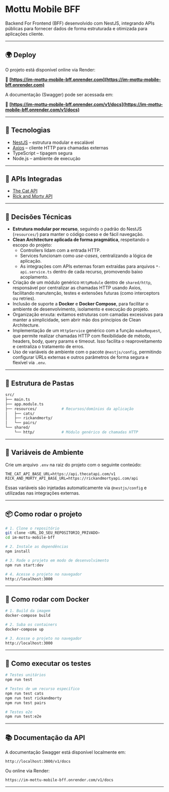 # Mottu Mobile BFF

Backend For Frontend (BFF) desenvolvido com NestJS, integrando APIs públicas para fornecer dados de forma estruturada e otimizada para aplicações cliente.

---

## 🌍 Deploy

O projeto está disponível online via Render:

🔗 **[https://im-mottu-mobile-bff.onrender.com](https://im-mottu-mobile-bff.onrender.com)**

A documentação (Swagger) pode ser acessada em:

📘 **[https://im-mottu-mobile-bff.onrender.com/v1/docs](https://im-mottu-mobile-bff.onrender.com/v1/docs)**

---

## 🚀 Tecnologias

- [NestJS](https://nestjs.com/) – estrutura modular e escalável
- [Axios](https://axios-http.com/) – cliente HTTP para chamadas externas
- TypeScript – tipagem segura
- Node.js – ambiente de execução

---

## 🔌 APIs Integradas

- [The Cat API](https://thecatapi.com/)
- [Rick and Morty API](https://rickandmortyapi.com/)

---

## 🧠 Decisões Técnicas

- **Estrutura modular por recurso**, seguindo o padrão do NestJS (`resources/`) para manter o código coeso e de fácil navegação.
- **Clean Architecture aplicada de forma pragmática**, respeitando o escopo do projeto:
  - Controllers lidam com a entrada HTTP.
  - Services funcionam como _use-cases_, centralizando a lógica de aplicação.
  - As integrações com APIs externas foram extraídas para arquivos `*-api.service.ts` dentro de cada recurso, promovendo baixo acoplamento.
- Criação de um módulo genérico `HttpModule` dentro de `shared/http`, responsável por centralizar as chamadas HTTP usando Axios, facilitando manutenção, testes e extensões futuras (como interceptors ou retries).
- Inclusão de suporte a **Docker** e **Docker Compose**, para facilitar o ambiente de desenvolvimento, isolamento e execução do projeto.
- Organização enxuta: evitamos estruturas com camadas excessivas para manter a simplicidade, sem abrir mão dos princípios de Clean Architecture.
- Implementação de um `HttpService` genérico com a função `makeRequest`, que permite realizar chamadas HTTP com flexibilidade de método, headers, body, query params e timeout. Isso facilita o reaproveitamento e centraliza o tratamento de erros.
- Uso de variáveis de ambiente com o pacote `@nestjs/config`, permitindo configurar URLs externas e outros parâmetros de forma segura e flexível via `.env`.

---

## 📁 Estrutura de Pastas

```bash
src/
├── main.ts
├── app.module.ts
├── resources/           # Recursos/domínios da aplicação
│   ├── cats/
│   ├── rickandmorty/
│   └── pairs/
└── shared/
    └── http/            # Módulo genérico de chamadas HTTP
```

---

## 📄 Variáveis de Ambiente

Crie um arquivo `.env` na raiz do projeto com o seguinte conteúdo:

```env
THE_CAT_API_BASE_URL=https://api.thecatapi.com/v1
RICK_AND_MORTY_API_BASE_URL=https://rickandmortyapi.com/api
```

Essas variáveis são injetadas automaticamente via `@nestjs/config` e utilizadas nas integrações externas.

---

## 📦 Como rodar o projeto

```bash
# 1. Clone o repositório
git clone <URL_DO_SEU_REPOSITORIO_PRIVADO>
cd im-mottu-mobile-bff
```

```bash
# 2. Instale as dependências
npm install
```

```bash
# 3. Rode o projeto em modo de desenvolvimento
npm run start:dev
```

```bash
# 4. Acesse o projeto no navegador
http://localhost:3000
```

---

## 🐳 Como rodar com Docker

```bash
# 1. Build da imagem
docker-compose build
```

```bash
# 2. Suba os containers
docker-compose up
```

```bash
# 3. Acesse o projeto no navegador
http://localhost:3000
```

---

## 🧪 Como executar os testes

```bash
# Testes unitários
npm run test
```

```bash
# Testes de um recurso específico
npm run test cats
npm run test rickandmorty
npm run test pairs
```

```bash
# Testes e2e
npm run test:e2e
```

---

## 📚 Documentação da API

A documentação Swagger está disponível localmente em:

```
http://localhost:3000/v1/docs
```

Ou online via Render:

```
https://im-mottu-mobile-bff.onrender.com/v1/docs
```

---
